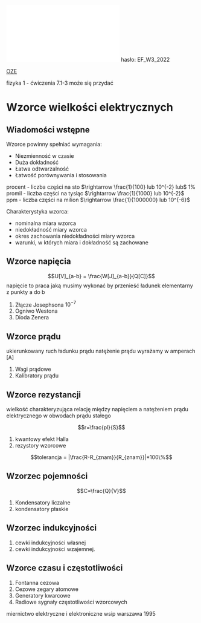 ![Wykład 3 wzorce 2022na23](Notatki/Semestr%201/Miernictwo%20w%20informatyce%20i%20telekomunikacji/Wyk%C5%82ady/Wyk%C5%82ad%203/Wyk%C5%82ad%203%20wzorce%202022na23.pdf)
hasło: EF_W3_2022

[OZE](oze.pwr.edu.pl) 

fizyka 1 - ćwiczenia 7.1-3 może się przydać

# Wzorce wielkości elektrycznych

## Wiadomości wstępne

Wzorce powinny spełniać wymagania:
- Niezmienność w czasie
- Duża dokładność
- Łatwa odtwarzalność
- Łatwość porównywania i stosowania

procent - liczba części na sto $\rightarrow \frac{1}{100} lub 10^{-2} lub$ 1% 
promil - liczba części na tysiąc $\rightarrow \frac{1}{1000} lub 10^{-2}$
ppm - liczba części na milion $\rightarrow \frac{1}{1000000} lub 10^{-6}$ 

Charakterystyka wzorca:
- nominalna miara wzorca
- niedokładność miary wzorca
- okres zachowania niedokładności miary wzorca
- warunki, w których miara i dokładność są zachowane



## Wzorce napięcia
$$U[V]_{a-b} = \frac{W[J]_{a-b}}{Q[C]}$$
napięcie to praca jaką musimy wykonać by przenieść ładunek elementarny z punkty a do b

1. Złącze Josephsona $10^{-7}$
2. Ogniwo Westona
3. Dioda Zenera


## Wzorce prądu

ukierunkowany ruch ładunku prądu
natężenie prądu wyrażamy w amperach \[A\] 

1. Wagi prądowe
2. Kalibratory prądu


## Wzorce rezystancji

wielkość charakteryzująca relację między napięciem a natężeniem prądu elektrycznego w obwodach prądu stałego

$$r=\frac{pl}{S}$$
1. kwantowy efekt Halla
2. rezystory wzorcowe

$$tolerancja = |\frac{R-R_{znam}}{R_{znam}}|*100\%$$

## Wzorzec pojemności


$$C=\frac{Q}{V}$$
1. Kondensatory liczalne
2. kondensatory płaskie


## Wzorzec indukcyjności

1. cewki indukcyjności własnej
2. cewki indukcyjności wzajemnej.


## Wzorce czasu i częstotliwości


1. Fontanna cezowa
2. Cezowe zegary atomowe
3. Generatory kwarcowe
4. Radiowe sygnały częstotliwości wzorcowych


miernictwo elektryczne i elektroniczne wsip warszawa 1995